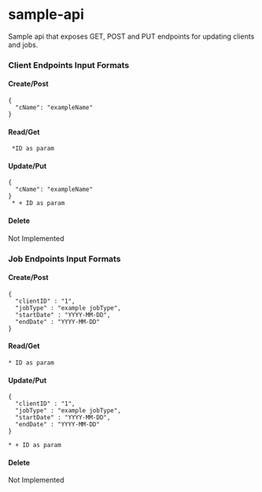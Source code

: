 # sample-api

Sample api that exposes GET, POST and PUT endpoints for updating clients and jobs.

### Client Endpoints Input Formats

#### Create/Post
```
{
  "cName": "exampleName"
}
```
#### Read/Get
```
 *ID as param
```

#### Update/Put
```
{
  "cName": "exampleName"
}
 * + ID as param
```
#### Delete
Not Implemented


### Job Endpoints Input Formats

#### Create/Post
```
{
  "clientID" : "1",
  "jobType" : "example jobType",
  "startDate" : "YYYY-MM-DD",
  "endDate" : "YYYY-MM-DD"
}
```
#### Read/Get
```
* ID as param
```

#### Update/Put
```
{
  "clientID" : "1",
  "jobType" : "example jobType",
  "startDate" : "YYYY-MM-DD",
  "endDate" : "YYYY-MM-DD"
}

* + ID as param
```
#### Delete
Not Implemented
